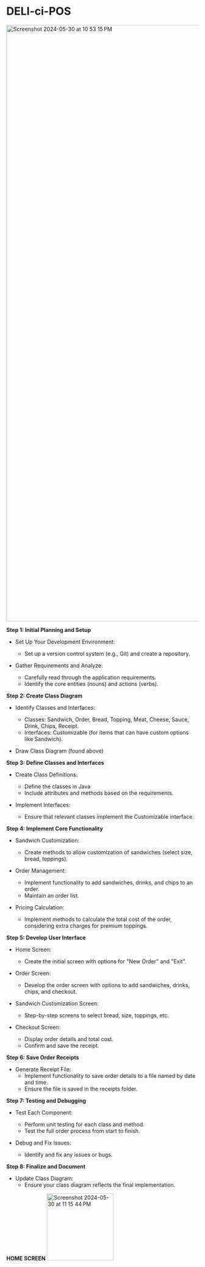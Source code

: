 # DELI-ci-POS

<img width="1558" alt="Screenshot 2024-05-30 at 10 53 15 PM" src="https://github.com/aarho94/DELI-ci-POS/assets/166449365/28ce6c5a-48e2-437b-a2cd-99f5ec20a45a">


**Step 1: Initial Planning and Setup**

- Set Up Your Development Environment:
    - Set up a version control system (e.g., Git) and create a repository.

- Gather Requirements and Analyze:
    - Carefully read through the application requirements.
    - Identify the core entities (nouns) and actions (verbs).

**Step 2: Create Class Diagram**

- Identify Classes and Interfaces:
    - Classes: Sandwich, Order, Bread, Topping, Meat, Cheese, Sauce, Drink, Chips, Receipt.
    - Interfaces: Customizable (for items that can have custom options like Sandwich).

- Draw Class Diagram (found above)

**Step 3: Define Classes and Interfaces**

- Create Class Definitions:
    - Define the classes in Java
    - Include attributes and methods based on the requirements.

- Implement Interfaces:
    - Ensure that relevant classes implement the Customizable interface.


**Step 4: Implement Core Functionality**

- Sandwich Customization:
    - Create methods to allow customization of sandwiches (select size, bread, toppings).

- Order Management:
    - Implement functionality to add sandwiches, drinks, and chips to an order.
    - Maintain an order list.

- Pricing Calculation:
    - Implement methods to calculate the total cost of the order, considering extra charges for         premium toppings.

**Step 5: Develop User Interface**

- Home Screen:
    - Create the initial screen with options for "New Order" and "Exit".

- Order Screen:
    - Develop the order screen with options to add sandwiches, drinks, chips, and checkout.

- Sandwich Customization Screen:
    - Step-by-step screens to select bread, size, toppings, etc.

- Checkout Screen:
    - Display order details and total cost.
    - Confirm and save the receipt.

**Step 6: Save Order Receipts**

- Generate Receipt File:
    - Implement functionality to save order details to a file named by date and time.
    - Ensure the file is saved in the receipts folder.

**Step 7: Testing and Debugging**

- Test Each Component:
    - Perform unit testing for each class and method.
    - Test the full order process from start to finish.

- Debug and Fix Issues:
    - Identify and fix any issues or bugs.

**Step 8: Finalize and Document**

- Update Class Diagram:
    - Ensure your class diagram reflects the final implementation.
 

**HOME SCREEN**
<img width="175" alt="Screenshot 2024-05-30 at 11 15 44 PM" src="https://github.com/aarho94/DELI-ci-POS/assets/166449365/bdbdf136-74ae-4c39-9cae-9f718bff4913">
